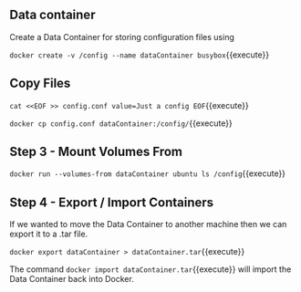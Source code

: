 
## Data container

Create a Data Container for storing configuration files using

`docker create -v /config --name dataContainer busybox`{{execute}}

##  Copy Files
`cat <<EOF >> config.conf
value=Just a config
EOF`{{execute}}

`docker cp config.conf dataContainer:/config/`{{execute}}

## Step 3 - Mount Volumes From
`docker run --volumes-from dataContainer ubuntu ls /config`{{execute}}

## Step 4 - Export / Import Containers

If we wanted to move the Data Container to another machine then we can export it to a .tar file.

`docker export dataContainer > dataContainer.tar`{{execute}} 

The command `docker import dataContainer.tar`{{execute}}  will import the Data Container back into Docker.
